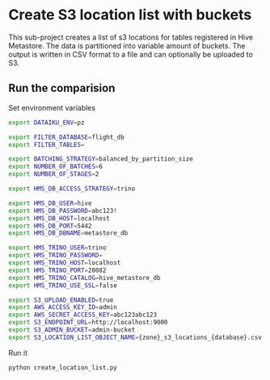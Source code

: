 # Create S3 location list with buckets

This sub-project creates a list of s3 locations for tables registered in Hive Metastore. The data is partitioned into variable amount of buckets. The output is written in CSV format to a file and can optionally be uploaded to S3.

## Run the comparision

Set environment variables

```bash
export DATAIKU_ENV=pz

export FILTER_DATABASE=flight_db
export FILTER_TABLES=

export BATCHING_STRATEGY=balanced_by_partition_size
export NUMBER_OF_BATCHES=6
export NUMBER_OF_STAGES=2

export HMS_DB_ACCESS_STRATEGY=trino

export HMS_DB_USER=hive
export HMS_DB_PASSWORD=abc123!
export HMS_DB_HOST=localhost
export HMS_DB_PORT=5442
export HMS_DB_DBNAME=metastore_db 

export HMS_TRINO_USER=trino
export HMS_TRINO_PASSWORD=
export HMS_TRINO_HOST=localhost
export HMS_TRINO_PORT=28082
export HMS_TRINO_CATALOG=hive_metastore_db
export HMS_TRINO_USE_SSL=false

export S3_UPLOAD_ENABLED=true
export AWS_ACCESS_KEY_ID=admin
export AWS_SECRET_ACCESS_KEY=abc123abc123
export S3_ENDPOINT_URL=http://localhost:9000
export S3_ADMIN_BUCKET=admin-bucket
export S3_LOCATION_LIST_OBJECT_NAME={zone}_s3_locations_{database}.csv
```

Run it

```bash
python create_location_list.py
```
